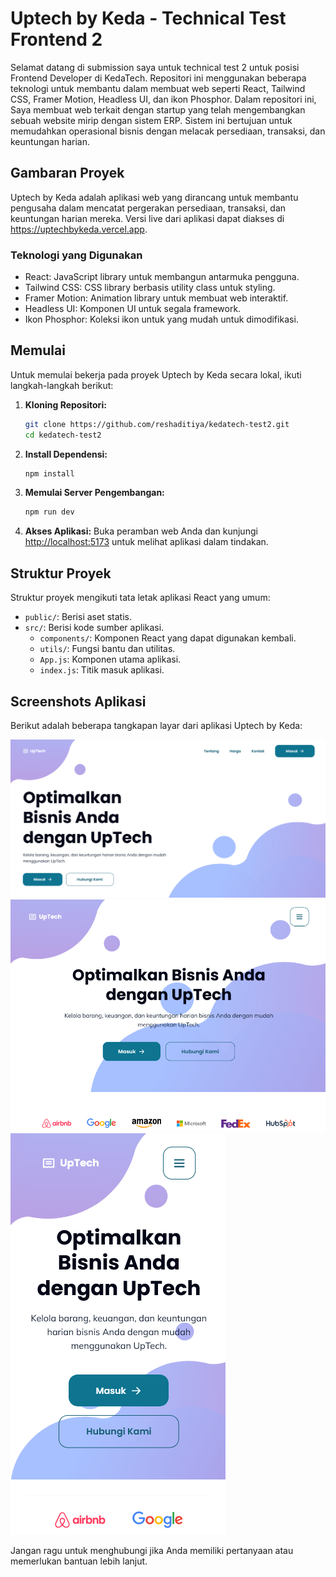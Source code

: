 # Uptech by Keda - Technical Test Frontend 2

Selamat datang di submission saya untuk technical test 2 untuk posisi Frontend Developer di KedaTech. Repositori ini menggunakan beberapa teknologi untuk membantu dalam membuat web seperti React, Tailwind CSS, Framer Motion, Headless UI, dan ikon Phosphor. Dalam repositori ini, Saya membuat web terkait dengan startup yang telah mengembangkan sebuah website mirip dengan sistem ERP. Sistem ini bertujuan untuk memudahkan operasional bisnis dengan melacak persediaan, transaksi, dan keuntungan harian.

## Gambaran Proyek

Uptech by Keda adalah aplikasi web yang dirancang untuk membantu pengusaha dalam mencatat pergerakan persediaan, transaksi, dan keuntungan harian mereka. Versi live dari aplikasi dapat diakses di https://uptechbykeda.vercel.app.

### Teknologi yang Digunakan

- React: JavaScript library untuk membangun antarmuka pengguna.
- Tailwind CSS: CSS library berbasis utility class untuk styling.
- Framer Motion: Animation library untuk membuat web interaktif.
- Headless UI: Komponen UI untuk segala framework.
- Ikon Phosphor: Koleksi ikon untuk yang mudah untuk dimodifikasi.

## Memulai

Untuk memulai bekerja pada proyek Uptech by Keda secara lokal, ikuti langkah-langkah berikut:

1. **Kloning Repositori:**

   ```bash
   git clone https://github.com/reshaditiya/kedatech-test2.git
   cd kedatech-test2
   ```

2. **Install Dependensi:**

   ```bash
   npm install
   ```

3. **Memulai Server Pengembangan:**

   ```bash
   npm run dev
   ```

4. **Akses Aplikasi:**
   Buka peramban web Anda dan kunjungi [http://localhost:5173](http://localhost:5173) untuk melihat aplikasi dalam tindakan.

## Struktur Proyek

Struktur proyek mengikuti tata letak aplikasi React yang umum:

- `public/`: Berisi aset statis.
- `src/`: Berisi kode sumber aplikasi.
  - `components/`: Komponen React yang dapat digunakan kembali.
  - `utils/`: Fungsi bantu dan utilitas.
  - `App.js`: Komponen utama aplikasi.
  - `index.js`: Titik masuk aplikasi.

## Screenshots Aplikasi

Berikut adalah beberapa tangkapan layar dari aplikasi Uptech by Keda:

![Desktop](/screenshot/desktop.png)
![Tablet](/screenshot/tablet.png)
![Mobile](/screenshot/mobile.png)

Jangan ragu untuk menghubungi jika Anda memiliki pertanyaan atau memerlukan bantuan lebih lanjut.

